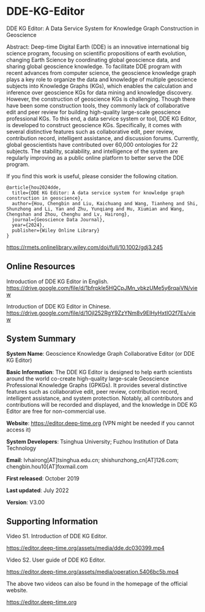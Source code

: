 # DDE-KG-Editor
DDE KG Editor: A Data Service System for Knowledge Graph Construction in Geoscience

Abstract: Deep-time Digital Earth (DDE) is an innovative international big science program, focusing on scientific propositions of earth evolution, changing Earth Science by coordinating global geoscience data, and sharing global geoscience knowledge. To facilitate DDE program with recent advances from computer science, the geoscience knowledge graph plays a key role to organize the data and knowledge of multiple geoscience subjects into Knowledge Graphs (KGs), which enables the calculation and inference over geoscience KGs for data mining and knowledge discovery. However, the construction of geoscience KGs is challenging. Though there have been some construction tools, they commonly lack of collaborative edit and peer review for building high-quality large-scale geoscience professional KGs. To this end, a data service system or tool, DDE KG Editor, is developed to construct geoscience KGs. Specifically, it comes with several distinctive features such as collaborative edit, peer review, contribution record, intelligent assistance, and discussion forums. Currently, global geoscientists have contributed over 60,000 ontologies for 22 subjects. The stability, scalability, and intelligence of the system are regularly improving as a public online platform to better serve the DDE program.

If you find this work is useful, please consider the following citation.
```
@article{hou2024dde,
  title={DDE KG Editor: A data service system for knowledge graph construction in geoscience},
  author={Hou, Chengbin and Liu, Kaichuang and Wang, Tianheng and Shi, Shunzhong and Li, Yan and Zhu, Yunqiang and Hu, Xiumian and Wang, Chengshan and Zhou, Chenghu and Lv, Hairong},
  journal={Geoscience Data Journal},
  year={2024},
  publisher={Wiley Online Library}
}
```
https://rmets.onlinelibrary.wiley.com/doi/full/10.1002/gdj3.245

## Online Resources

Introduction of DDE KG Editor in English. https://drive.google.com/file/d/1bfrpkle5HQCpJMn_vbkzUMe5y6rqaiVN/view

Introduction of DDE KG Editor in Chinese. https://drive.google.com/file/d/1OjI252RgY9ZzYNm8v9ElHyHxtIO2f7Es/view


## System Summary

**System Name**: Geoscience Knowledge Graph Collaborative Editor (or DDE KG Editor)

**Basic Information**: The DDE KG Editor is designed to help earth scientists around the world co-create high-quality large-scale Geoscience Professional Knowledge Graphs (GPKGs). It provides several distinctive features such as collaborative edit, peer review, contribution record, intelligent assistance, and system protection. Notably, all contributors and contributions will be recorded and displayed, and the knowledge in DDE KG Editor are free for non-commercial use.

**Website**: https://editor.deep-time.org (VPN might be needed if you cannot access it)

**System Developers**: Tsinghua University; Fuzhou Institution of Data Technology

**Email**: lvhairong[AT]tsinghua.edu.cn; shishunzhong_cn[AT]126.com; chengbin.hou10[AT]foxmail.com

**First released**: October 2019

**Last updated**: July 2022

**Version**: V3.00

## Supporting Information

Video S1. Introduction of DDE KG Editor. 

https://editor.deep-time.org/assets/media/dde.dc030399.mp4 

Video S2. User guide of DDE KG Editor.

https://editor.deep-time.org/assets/media/operation.5406bc5b.mp4 

The above two videos can also be found in the homepage of the official website.

https://editor.deep-time.org
